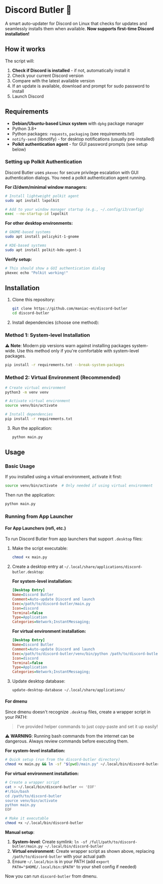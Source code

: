 # Discord Butler 🤖

A smart auto-updater for Discord on Linux that checks for updates and seamlessly installs them when available. **Now supports first-time Discord installation!**

## How it works

The script will:
1. **Check if Discord is installed** - if not, automatically install it
2. Check your current Discord version
3. Compare with the latest available version
4. If an update is available, download and prompt for sudo password to install
5. Launch Discord

## Requirements

- **Debian/Ubuntu-based Linux system** with `dpkg` package manager
- Python 3.8+
- Python packages: `requests`, `packaging` (see requirements.txt)
- `notify-send` (libnotify) - for desktop notifications (usually pre-installed)
- **Polkit authentication agent** - for GUI password prompts (see setup below)

### Setting up Polkit Authentication

Discord Butler uses `pkexec` for secure privilege escalation with GUI authentication dialogs. You need a polkit authentication agent running.

**For i3/dwm/minimal window managers:**
```bash
# Install lightweight polkit agent
sudo apt install lxpolkit

# Add to your window manager startup (e.g., ~/.config/i3/config)
exec --no-startup-id lxpolkit
```

**For other desktop environments:**
```bash
# GNOME-based systems
sudo apt install policykit-1-gnome

# KDE-based systems
sudo apt install polkit-kde-agent-1
```

**Verify setup:**
```bash
# This should show a GUI authentication dialog
pkexec echo "Polkit working!"
```

## Installation

1. Clone this repository:
   ```bash
   git clone https://github.com/maniac-en/discord-butler
   cd discord-butler
   ```

2. Install dependencies (choose one method):

### Method 1: System-level Installation
⚠️ **Note**: Modern pip versions warn against installing packages system-wide. Use this method only if you're comfortable with system-level packages.

```bash
pip install -r requirements.txt --break-system-packages
```

### Method 2: Virtual Environment (Recommended)
```bash
# Create virtual environment
python3 -m venv venv

# Activate virtual environment
source venv/bin/activate

# Install dependencies
pip install -r requirements.txt
```

3. Run the application:
   ```bash
   python main.py
   ```

## Usage

### Basic Usage

If you installed using a virtual environment, activate it first:
```bash
source venv/bin/activate  # Only needed if using virtual environment
```

Then run the application:
```bash
python main.py
```

### Running from App Launcher

#### For App Launchers (rofi, etc.)

To run Discord Butler from app launchers that support `.desktop` files:

1. Make the script executable:
   ```bash
   chmod +x main.py
   ```

2. Create a desktop entry at `~/.local/share/applications/discord-butler.desktop`:

   **For system-level installation:**
   ```ini
   [Desktop Entry]
   Name=Discord Butler
   Comment=Auto-update Discord and launch
   Exec=/path/to/discord-butler/main.py
   Icon=discord
   Terminal=false
   Type=Application
   Categories=Network;InstantMessaging;
   ```

   **For virtual environment installation:**
   ```ini
   [Desktop Entry]
   Name=Discord Butler
   Comment=Auto-update Discord and launch
   Exec=/path/to/discord-butler/venv/bin/python /path/to/discord-butler/main.py
   Icon=discord
   Terminal=false
   Type=Application
   Categories=Network;InstantMessaging;
   ```

3. Update desktop database:
   ```bash
   update-desktop-database ~/.local/share/applications/
   ```

#### For dmenu

Since dmenu doesn't recognize `.desktop` files, create a wrapper script in your PATH:

> I've provided helper commands to just copy-paste and set it up easily!

⚠️ **WARNING**: Running bash commands from the internet can be dangerous. Always review commands before executing them.

**For system-level installation:**
```bash
# Quick setup (run from the discord-butler directory)
chmod +x main.py && ln -sf "$(pwd)/main.py" ~/.local/bin/discord-butler
```

**For virtual environment installation:**
```bash
# Create a wrapper script
cat > ~/.local/bin/discord-butler << 'EOF'
#!/bin/bash
cd /path/to/discord-butler
source venv/bin/activate
python main.py
EOF

# Make it executable
chmod +x ~/.local/bin/discord-butler
```

**Manual setup**:
1. **System-level**: Create symlink: `ln -sf /full/path/to/discord-butler/main.py ~/.local/bin/discord-butler`
2. **Virtual environment**: Create wrapper script as shown above, replacing `/path/to/discord-butler` with your actual path
3. Ensure `~/.local/bin` is in your PATH (add `export PATH="$HOME/.local/bin:$PATH"` to your shell config if needed)

Now you can run `discord-butler` from dmenu.
